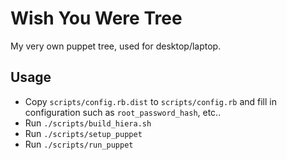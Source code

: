 Wish You Were Tree
==================

My very own puppet tree, used for desktop/laptop.

## Usage

* Copy `scripts/config.rb.dist` to `scripts/config.rb` and fill in configuration
  such as `root_password_hash`, etc..
* Run `./scripts/build_hiera.sh`
* Run `./scripts/setup_puppet`
* Run `./scripts/run_puppet`
